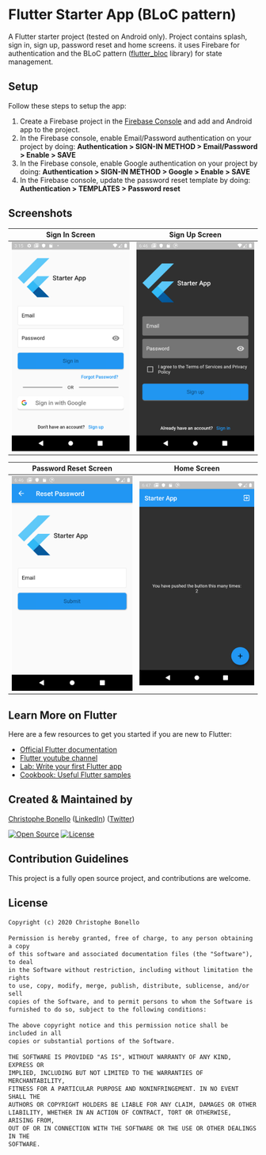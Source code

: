 # Flutter Starter App (BLoC pattern)

A Flutter starter project (tested on Android only). Project contains splash, sign in, sign up, password reset and home screens.
it uses Firebare for authentication and the BLoC pattern ([flutter_bloc](https://pub.dev/packages/flutter_bloc) library) for state management.

## Setup

Follow these steps to setup the app:

 1. Create a Firebase project in the [Firebase Console](https://console.firebase.google.com) and add and Android app to the project.
 1. In the Firebase console, enable Email/Password authentication on your project by doing: **Authentication > SIGN-IN METHOD > Email/Password > Enable > SAVE**
 1. In the Firebase console, enable Google authentication on your project by doing: **Authentication > SIGN-IN METHOD > Google > Enable > SAVE**
 1. In the Firebase console, update the password reset template by doing: **Authentication > TEMPLATES > Password reset**

## Screenshots

Sign In Screen | Sign Up Screen
--- | ---
![Sign In Screen](/screenshots/signin_screen_light.png?raw=true "Sign In Screen") | ![Sign Up Screen](/screenshots/signup_screen_dark.png?raw=true "Sign Up Screen")

Password Reset Screen | Home Screen
--- | ---
![Sign In Screen](/screenshots/password_reset_screen_light.png?raw=true "Sign In Screen") | ![Sign Up Screen](/screenshots/home_screen_dark.png?raw=true "Sign Up Screen")

## Learn More on Flutter

Here are a few resources to get you started if you are new to Flutter:

- [Official Flutter documentation](https://flutter.dev/docs)
- [Flutter youtube channel](https://www.youtube.com/channel/UCwXdFgeE9KYzlDdR7TG9cMw)
- [Lab: Write your first Flutter app](https://flutter.io/docs/get-started/codelab)
- [Cookbook: Useful Flutter samples](https://flutter.io/docs/cookbook)

## Created & Maintained by

[Christophe Bonello](https://github.com/cbonello)
([LinkedIn](https://www.linkedin.com/in/christophe-bonello))
([Twitter](https://twitter.com/chbonello))

[![Open Source](https://badges.frapsoft.com/os/v1/open-source.svg?v=102)](https://opensource.org/licenses/MIT)
[![License](https://img.shields.io/badge/license-MIT-purple)](https://github.com/cbonello/amiidex/blob/master/LICENSE)

## Contribution Guidelines

This project is a fully open source project, and contributions are welcome.

## License

```
Copyright (c) 2020 Christophe Bonello

Permission is hereby granted, free of charge, to any person obtaining a copy
of this software and associated documentation files (the "Software"), to deal
in the Software without restriction, including without limitation the rights
to use, copy, modify, merge, publish, distribute, sublicense, and/or sell
copies of the Software, and to permit persons to whom the Software is
furnished to do so, subject to the following conditions:

The above copyright notice and this permission notice shall be included in all
copies or substantial portions of the Software.

THE SOFTWARE IS PROVIDED "AS IS", WITHOUT WARRANTY OF ANY KIND, EXPRESS OR
IMPLIED, INCLUDING BUT NOT LIMITED TO THE WARRANTIES OF MERCHANTABILITY,
FITNESS FOR A PARTICULAR PURPOSE AND NONINFRINGEMENT. IN NO EVENT SHALL THE
AUTHORS OR COPYRIGHT HOLDERS BE LIABLE FOR ANY CLAIM, DAMAGES OR OTHER
LIABILITY, WHETHER IN AN ACTION OF CONTRACT, TORT OR OTHERWISE, ARISING FROM,
OUT OF OR IN CONNECTION WITH THE SOFTWARE OR THE USE OR OTHER DEALINGS IN THE
SOFTWARE.
```